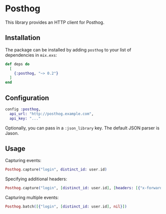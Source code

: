 # Posthog

This library provides an HTTP client for Posthog.

## Installation

The package can be installed by adding `posthog` to your list of dependencies in `mix.exs`:

```elixir
def deps do
  [
    {:posthog, "~> 0.2"}
  ]
end
```

## Configuration

```elixir
config :posthog,
  api_url: "http://posthog.example.com",
  api_key: "..."
```

Optionally, you can pass in a `:json_library` key. The default JSON parser is Jason.

## Usage

Capturing events:

```elixir
Posthog.capture("login", distinct_id: user.id)
```

Specifying additional headers:

```elixir
Posthog.capture("login", [distinct_id: user.id], [headers: [{"x-forwarded-for", "127.0.0.1"}]])
```

Capturing multiple events:

```elixir
Posthog.batch([{"login", [distinct_id: user.id], nil}])
```
